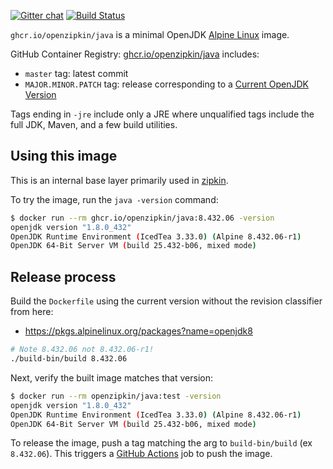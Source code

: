 [![Gitter chat](http://img.shields.io/badge/gitter-join%20chat%20%E2%86%92-brightgreen.svg)](https://gitter.im/openzipkin/zipkin)
[![Build Status](https://github.com/openzipkin/docker-java/workflows/test/badge.svg)](https://github.com/openzipkin/docker-java/actions?query=workflow%3Atest)

`ghcr.io/openzipkin/java` is a minimal OpenJDK [Alpine Linux](https://github.com/openzipkin/docker-alpine) image.

GitHub Container Registry: [ghcr.io/openzipkin/java](https://github.com/orgs/openzipkin/packages/container/package/java) includes:
 * `master` tag: latest commit
 * `MAJOR.MINOR.PATCH` tag: release corresponding to a [Current OpenJDK Version](https://pkgs.alpinelinux.org/packages?name=openjdk8)

Tags ending in `-jre` include only a JRE where unqualified tags include the full JDK, Maven, and a
few build utilities.

## Using this image
This is an internal base layer primarily used in [zipkin](https://github.com/openzipkin/zipkin).

To try the image, run the `java -version` command:
```bash
$ docker run --rm ghcr.io/openzipkin/java:8.432.06 -version
openjdk version "1.8.0_432"
OpenJDK Runtime Environment (IcedTea 3.33.0) (Alpine 8.432.06-r1)
OpenJDK 64-Bit Server VM (build 25.432-b06, mixed mode)
```

## Release process
Build the `Dockerfile` using the current version without the revision classifier from here:
 * https://pkgs.alpinelinux.org/packages?name=openjdk8
```bash
# Note 8.432.06 not 8.432.06-r1!
./build-bin/build 8.432.06
```

Next, verify the built image matches that version:
```bash
$ docker run --rm openzipkin/java:test -version
openjdk version "1.8.0_432"
OpenJDK Runtime Environment (IcedTea 3.33.0) (Alpine 8.432.06-r1)
OpenJDK 64-Bit Server VM (build 25.432-b06, mixed mode)
```

To release the image, push a tag matching the arg to `build-bin/build` (ex `8.432.06`).
This triggers a [GitHub Actions](https://github.com/openzipkin/docker-java/actions) job to push the image.
